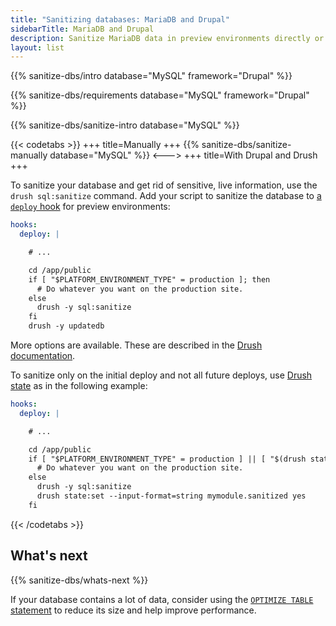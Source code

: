 ```yaml
---
title: "Sanitizing databases: MariaDB and Drupal"
sidebarTitle: MariaDB and Drupal
description: Sanitize MariaDB data in preview environments directly or by using Drush.
layout: list
---
```


{{% sanitize-dbs/intro database="MySQL" framework="Drupal" %}}

{{% sanitize-dbs/requirements database="MySQL" framework="Drupal" %}}

{{% sanitize-dbs/sanitize-intro database="MySQL" %}}

{{< codetabs >}}
+++
title=Manually
+++
{{% sanitize-dbs/sanitize-manually database="MySQL" %}}
<--->
+++
title=With Drupal and Drush
+++

To sanitize your database and get rid of sensitive, live information, use the `drush sql:sanitize` command.
Add your script to sanitize the database to [a `deploy` hook](/create-apps/hooks/hooks-comparison.md#deploy-hook)
for preview environments:

```yaml {configFile="app"}
hooks:
  deploy: |

    # ...

    cd /app/public
    if [ "$PLATFORM_ENVIRONMENT_TYPE" = production ]; then
      # Do whatever you want on the production site.
    else
      drush -y sql:sanitize
    fi
    drush -y updatedb
```

More options are available.
These are described in the [Drush documentation](https://www.drush.org/latest/commands/sql_sanitize/).

To sanitize only on the initial deploy and not all future deploys,
use [Drush state](https://www.drush.org/latest/commands/state_set/) as in the following example:

```yaml {configFile="app"}
hooks:
  deploy: |

    # ...

    cd /app/public
    if [ "$PLATFORM_ENVIRONMENT_TYPE" = production ] || [ "$(drush state:get --format=string mymodule.sanitized)" != yes ]; then
      # Do whatever you want on the production site.
    else
      drush -y sql:sanitize
      drush state:set --input-format=string mymodule.sanitized yes
    fi
```

{{< /codetabs >}}

## What's next

{{% sanitize-dbs/whats-next %}}

If your database contains a lot of data, consider using the [`OPTIMIZE TABLE` statement](https://mariadb.com/kb/en/optimize-table/)
to reduce its size and help improve performance.
